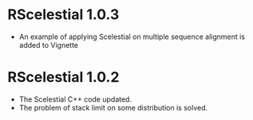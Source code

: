 # RScelestial 1.0.3

* An example of applying Scelestial on multiple sequence alignment is added to 
  Vignette 

# RScelestial 1.0.2

* The Scelestial C++ code updated.
* The problem of stack limit on some distribution is solved.
